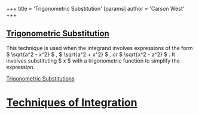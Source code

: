 +++
 title = 'Trigonometric Substitution'
[params]
	author = 'Carson West'
+++
## [Trigonometric Substitution](./../trigonometric-substitution/) 
This technique is used when the integrand involves expressions of the form  $ \sqrt{a^2 - x^2} $ ,  $ \sqrt{a^2 + x^2} $ , or  $ \sqrt{x^2 - a^2} $ .  It involves substituting  $ x $  with a trigonometric function to simplify the expression.

[Trigonometric Substitutions](./../trigonometric-substitutions/)

# [Techniques of Integration](./../techniques-of-integration/)
